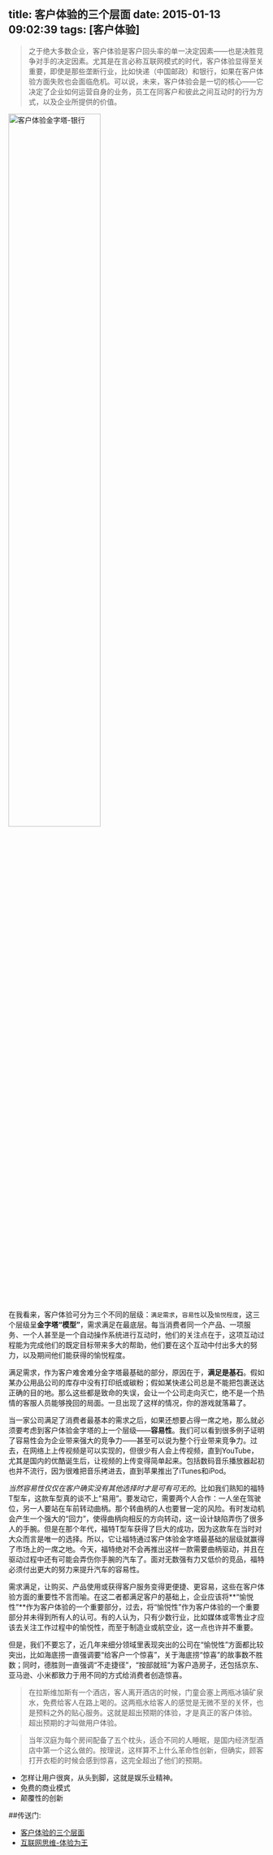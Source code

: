 title: 客户体验的三个层面
date: 2015-01-13 09:02:39
tags: [客户体验]
---

> 之于绝大多数企业，客户体验是客户回头率的单一决定因素——也是决胜竞争对手的决定因素。尤其是在言必称互联网模式的时代，客户体验显得至关重要，即使是那些垄断行业，比如快递（中国邮政）和银行，如果在客户体验方面失败也会面临危机。可以说，未来，客户体验会是一切的核心——它决定了企业如何运营自身的业务，员工在同客户和彼此之间互动时的行为方式，以及企业所提供的价值。
<!--more-->

<img alt="客户体验金字塔-银行" src="http://7u2icj.com1.z0.glb.clouddn.com/github-ucd.jpg?imageView2/2/w/600/q/85" width="60%" alt="">

在我看来，客户体验可分为三个不同的层级：`满足需求`，`容易性`以及`愉悦程度`，这三个层级呈**金字塔“模型”**，需求满足在最底层。每当消费者同一个产品、一项服务、一个人甚至是一个自动操作系统进行互动时，他们的关注点在于，这项互动过程能为完成他们的既定目标带来多大的帮助，他们要在这个互动中付出多大的努力，以及期间他们能获得的愉悦程度。

满足需求，作为客户难舍难分金字塔最基础的部分，原因在于，**满足是基石**。假如某办公用品公司的库存中没有打印纸或碳粉；假如某快递公司总是不能把包裹送达正确的目的地。那么这些都是致命的失误，会让一个公司走向灭亡，绝不是一个热情的客服人员能够挽回的局面。一旦出现了这样的情况，你的游戏就落幕了。

当一家公司满足了消费者最基本的需求之后，如果还想要占得一席之地，那么就必须要考虑到客户体验金字塔的上一个层级——**容易性**。我们可以看到很多例子证明了容易性会为企业带来强大的竞争力——甚至可以说为整个行业带来竞争力。过去，在网络上上传视频是可以实现的，但很少有人会上传视频，直到YouTube，尤其是国内的优酷诞生后，让视频的上传变得简单起来。包括数码音乐播放器起初也并不流行，因为很难把音乐拷进去，直到苹果推出了iTunes和iPod。

*当然容易性仅仅在客户确实没有其他选择时才是可有可无的*。比如我们熟知的福特T型车，这款车型真的谈不上“易用”。要发动它，需要两个人合作：一人坐在驾驶位，另一人要站在车前转动曲柄。那个转曲柄的人也要冒一定的风险。有时发动机会产生一个强大的“回力”，使得曲柄向相反的方向转动，这一设计缺陷弄伤了很多人的手腕。但是在那个年代，福特T型车获得了巨大的成功，因为这款车在当时对大众而言是唯一的选择。所以，它让福特通过客户体验金字塔最基础的层级就赢得了市场上的一席之地。今天，福特绝对不会再推出这样一款需要曲柄驱动，并且在驱动过程中还有可能会弄伤你手腕的汽车了。面对无数强有力又低价的竞品，福特必须付出更大的努力来提升汽车的容易性。

需求满足，让购买、产品使用或获得客户服务变得更便捷、更容易，这些在客户体验方面的重要性不言而喻。在这二者都满足客户的基础上，企业应该将**“愉悦性”**作为客户体验的一个重要部分，过去，将“愉悦性”作为客户体验的一个重要部分并未得到所有人的认可。有的人认为，只有少数行业，比如媒体或零售业才应该去关注工作过程中的愉悦性，而至于制造业或航空业，这一点也许并不重要。

但是，我们不要忘了，近几年来细分领域里表现突出的公司在“愉悦性”方面都比较突出，比如海底捞一直强调要“给客户一个惊喜”，关于海底捞“惊喜”的故事数不胜数；同时，德胜则一直强调“不走捷径”，“按部就班”为客户造房子，还包括京东、亚马逊、小米都致力于用不同的方式给消费者创造惊喜。

> 在拉斯维加斯有一个酒店，客人离开酒店的时候，门童会塞上两瓶冰镇矿泉水，免费给客人在路上喝的。这两瓶水给客人的感觉是无微不至的关怀，也是预料之外的贴心服务。这就是超出预期的体验，才是真正的客户体验。
超出预期的才叫做用户体验。

> 当年汉庭为每个房间配备了五个枕头，适合不同的人睡眠，是国内经济型酒店中第一个这么做的。按理说，这样算不上什么革命性创新，但确实，顾客打开衣柜的时候会感到惊喜，这完全超出了他们的预期。

- 怎样让用户很爽，从头到脚，这就是娱乐业精神。
- 免费的商业模式
- 颠覆性的创新

##传送门:
- [客户体验的三个层面](http://www.jianshu.com/p/1f8a93ed4dd1?search_token=fe3711aaca50477d79f254361625bbadb3d2dbe434e00b5cc775898f1bd5fd0a)
- [互联网思维-体验为王](http://www.jianshu.com/p/7a3764a366c3?search_token=326cd425de58f12994fc6677354349d7d4e338ede9d9884329549a4bcfc2b4b4)
